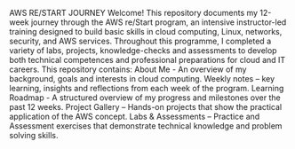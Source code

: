  AWS RE/START JOURNEY 
 Welcome! This repository documents my 12-week journey through the AWS re/Start program, an intensive instructor-led training designed to build basic skills in cloud computing, Linux, networks, security, and AWS services. Throughout this programme, I completed a variety of labs, projects, knowledge-checks and assessments to develop both technical competences and professional preparations for cloud and IT careers. This repository contains: About Me - An overview of my background, goals and interests in cloud computing. Weekly notes – key learning, insights and reflections from each week of the program. Learning Roadmap - A structured overview of my progress and milestones over the past 12 weeks. Project Gallery – Hands-on projects that show the practical application of the AWS concept. Labs & Assessments – Practice and Assessment exercises that demonstrate technical knowledge and problem solving skills.
